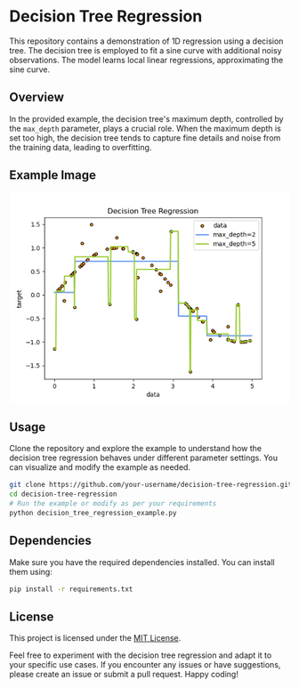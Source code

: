 # Decision Tree Regression

This repository contains a demonstration of 1D regression using a decision tree. The decision tree is employed to fit a sine curve with additional noisy observations. The model learns local linear regressions, approximating the sine curve.

## Overview

In the provided example, the decision tree's maximum depth, controlled by the `max_depth` parameter, plays a crucial role. When the maximum depth is set too high, the decision tree tends to capture fine details and noise from the training data, leading to overfitting.

## Example Image

![Decision Tree Regression](sphx_glr_plot_tree_regression_001.png)

## Usage

Clone the repository and explore the example to understand how the decision tree regression behaves under different parameter settings. You can visualize and modify the example as needed.

```bash
git clone https://github.com/your-username/decision-tree-regression.git
cd decision-tree-regression
# Run the example or modify as per your requirements
python decision_tree_regression_example.py
```

## Dependencies

Make sure you have the required dependencies installed. You can install them using:

```bash
pip install -r requirements.txt
```

## License

This project is licensed under the [MIT License](LICENSE).

Feel free to experiment with the decision tree regression and adapt it to your specific use cases. If you encounter any issues or have suggestions, please create an issue or submit a pull request. Happy coding!
